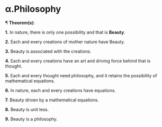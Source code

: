 # α.Philosophy


¶ <b>Theorem(s)</b>:

<b>1.</b> In nature, there is only one possibility and that is <b>Beauty</b>.

<b>2.</b> Each and every creations of mother nature have Beauty.

<b>3.</b> Beauty is associated with the creations.

<b>4.</b> Each and every creations have an art and driving force behind that is thought.

<b>5.</b> Each and every thought need philosophy, and it retains the possibility of mathematical equations.

<b>6.</b> In nature, each and every creations have equations.

<b>7.</b> Beauty driven by a mathematical equations.

<b>8.</b> Beauty is unit less.

<b>9.</b> Beauty is a philosophy.
